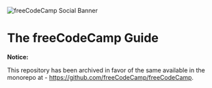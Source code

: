 ![freeCodeCamp Social Banner](https://s3.amazonaws.com/freecodecamp/wide-social-banner.png)

# The freeCodeCamp Guide

**Notice:**

This repository has been archived in favor of the same available in the monorepo at - <https://github.com/freeCodeCamp/freeCodeCamp>.

